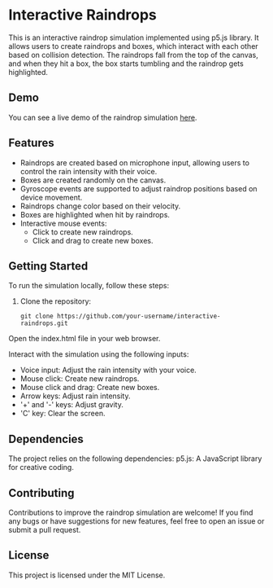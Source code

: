 # Interactive Raindrops

This is an interactive raindrop simulation implemented using p5.js library. It allows users to create raindrops and boxes, which interact with each other based on collision detection. The raindrops fall from the top of the canvas, and when they hit a box, the box starts tumbling and the raindrop gets highlighted.

## Demo

You can see a live demo of the raindrop simulation [here](link-to-live-demo).

## Features

- Raindrops are created based on microphone input, allowing users to control the rain intensity with their voice.
- Boxes are created randomly on the canvas.
- Gyroscope events are supported to adjust raindrop positions based on device movement.
- Raindrops change color based on their velocity.
- Boxes are highlighted when hit by raindrops.
- Interactive mouse events:
  - Click to create new raindrops.
  - Click and drag to create new boxes.

## Getting Started

To run the simulation locally, follow these steps:

1. Clone the repository:

   ```shell
   git clone https://github.com/your-username/interactive-raindrops.git

Open the index.html file in your web browser.

Interact with the simulation using the following inputs:
- Voice input: Adjust the rain intensity with your voice.
- Mouse click: Create new raindrops.
- Mouse click and drag: Create new boxes.
- Arrow keys: Adjust rain intensity.
- '+' and '-' keys: Adjust gravity.
- 'C' key: Clear the screen.

## Dependencies
The project relies on the following dependencies:
p5.js: A JavaScript library for creative coding.

## Contributing
Contributions to improve the raindrop simulation are welcome! If you find any bugs or have suggestions for new features, feel free to open an issue or submit a pull request.

## License
This project is licensed under the MIT License.
